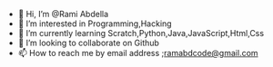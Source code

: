 - 👋 Hi, I’m @Rami Abdella
- 👀 I’m interested in Programming,Hacking
- 🌱 I’m currently learning Scratch,Python,Java,JavaScript,Html,Css
- 💞️ I’m looking to collaborate on Github
- 📫 How to reach me by email address ;ramabdcode@gmail.com

<!---
RamAbdCode/RamAbdCode is a ✨ special ✨ repository because its `README.md` (this file) appears on your GitHub profile.
You can click the Preview link to take a look at your changes.
--->
